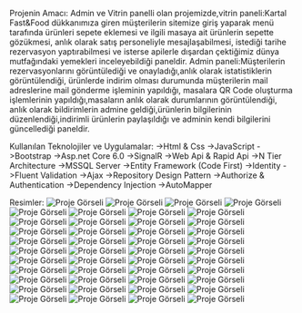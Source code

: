 Projenin Amacı:
Admin ve Vitrin panelli olan projemizde,vitrin paneli:Kartal Fast&Food dükkanımıza giren müşterilerin sitemize giriş yaparak menü tarafında ürünleri sepete eklemesi
ve ilgili masaya ait ürünlerin sepette gözükmesi,
anlık olarak satış personeliyle mesajlaşabilmesi,
istediği tarihe rezervasyon yaptırabilmesi ve isterse apilerle dışardan çektiğimiz dünya mutfağındaki yemekleri inceleyebildiği paneldir.
Admin paneli:Müşterilerin rezervasyonlarını görüntülediği ve onayladığı,anlık olarak istatistiklerin görüntülendiği,
ürünlerde indirim olması durumunda müşterilerin mail adreslerine mail gönderme işleminin yapıldığı,
masalara QR Code oluşturma işlemlerinin yapıldığı,masaların anlık olarak durumlarının görüntülendiği,
anlık olarak bildirimlerin admine geldiği,ürünlerin bilgilerinin düzenlendiği,indirimli ürünlerin paylaşıldığı ve adminin kendi bilgilerini güncellediği paneldir.

Kullanılan Teknolojiler ve Uygulamalar:
 ->Html & Css
 ->JavaScript
 ->Bootstrap
 ->Asp.net Core 6.0
 ->SignalR
 ->Web Api & Rapid Api
 ->N Tier Architecture
 ->MSSQL Server 
 ->Entity Framework (Code First)
 ->Identity
 ->Fluent Validation
 ->Ajax
 ->Repository Design Pattern
 ->Authorize & Authentication
 ->Dependency Injection
 ->AutoMapper

 Resimler:
 ![Proje Görseli](SignalRProject/ProjectImages/A1.png)
      ![Proje Görseli](SignalRProject/ProjectImages/A2.png)
           ![Proje Görseli](SignalRProject/ProjectImages/A3.png)
                ![Proje Görseli](SignalRProject/ProjectImages/A4.png)
                     ![Proje Görseli](SignalRProject/ProjectImages/A5.png)
                      ![Proje Görseli](SignalRProject/ProjectImages/A6.png)
                          ![Proje Görseli](SignalRProject/ProjectImages/A7.png)
                               ![Proje Görseli](SignalRProject/ProjectImages/A8.png)
                                    ![Proje Görseli](SignalRProject/ProjectImages/A9.png)
  ![Proje Görseli](SignalRProject/ProjectImages/A10.png)
   ![Proje Görseli](SignalRProject/ProjectImages/A11.png)
    ![Proje Görseli](SignalRProject/ProjectImages/A12.png)
     ![Proje Görseli](SignalRProject/ProjectImages/A13.png)
      ![Proje Görseli](SignalRProject/ProjectImages/A14.png)
      ![Proje Görseli](SignalRProject/ProjectImages/A15.png)
       ![Proje Görseli](SignalRProject/ProjectImages/A16.png)
        ![Proje Görseli](SignalRProject/ProjectImages/A17.png)
         ![Proje Görseli](SignalRProject/ProjectImages/A18.png)
          ![Proje Görseli](SignalRProject/ProjectImages/A19.png)
           ![Proje Görseli](SignalRProject/ProjectImages/A20.png)
                ![Proje Görseli](SignalRProject/ProjectImages/A21.png)
                     ![Proje Görseli](SignalRProject/ProjectImages/A22.png)
                          ![Proje Görseli](SignalRProject/ProjectImages/A23.png)
                               ![Proje Görseli](SignalRProject/ProjectImages/A24.png)
                                    ![Proje Görseli](SignalRProject/ProjectImages/A25.png)
                                         ![Proje Görseli](SignalRProject/ProjectImages/ErrorPage.png)
                                            ![Proje Görseli](SignalRProject/ProjectImages/S1.png)
                                               ![Proje Görseli](SignalRProject/ProjectImages/S10.png)
                                                     ![Proje Görseli](SignalRProject/ProjectImages/S11.png)
                                                           ![Proje Görseli](SignalRProject/ProjectImages/S12.png)
                                                                 ![Proje Görseli](SignalRProject/ProjectImages/S13.png)
             ![Proje Görseli](SignalRProject/ProjectImages/S14.png)
                   ![Proje Görseli](SignalRProject/ProjectImages/S15.png)
                         ![Proje Görseli](SignalRProject/ProjectImages/S16.png)
                               ![Proje Görseli](SignalRProject/ProjectImages/S17.png)
                                     ![Proje Görseli](SignalRProject/ProjectImages/S18.png)
                                           ![Proje Görseli](SignalRProject/ProjectImages/S2.png)
                                                 ![Proje Görseli](SignalRProject/ProjectImages/S3.png)
                                                       ![Proje Görseli](SignalRProject/ProjectImages/S4.png)
                                                             ![Proje Görseli](SignalRProject/ProjectImages/S5.png)
                                                                   ![Proje Görseli](SignalRProject/ProjectImages/S6.png)
                                                                         ![Proje Görseli](SignalRProject/ProjectImages/S7.png)
                                                                               ![Proje Görseli](SignalRProject/ProjectImages/S8.png)
                                                                                     ![Proje Görseli](SignalRProject/ProjectImages/S9.png)
             
